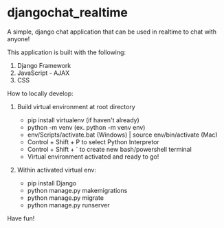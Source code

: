 # djangochat_realtime

A simple, django chat application that can be used in realtime to chat with anyone!

This application is built with the following:

1. Django Framework
2. JavaScript - AJAX
3. CSS

How to locally develop:

1. Build virtual environment at root directory
    - pip install virtualenv (if haven't already)
    - python -m venv <virtual-environment-name> (ex.  python -m venv env)
    - env/Scripts/activate.bat (Windows) | source env/bin/activate (Mac)
    - Control + Shift + P to select Python Interpretor 
    - Control + Shift + ` to create new bash/powershell terminal
    - Virtual environment activated and ready to go!

2. Within activated virtual env:
    - pip install Django
    - python manage.py makemigrations
    - python manage.py migrate
    - python manage.py runserver 

Have fun!
